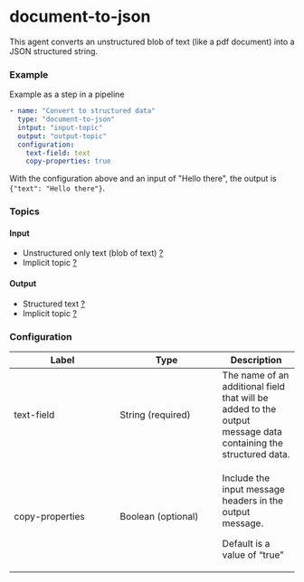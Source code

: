 # document-to-json

This agent converts an unstructured blob of text (like a pdf document) into a JSON structured string.

### Example

Example as a step in a pipeline

```yaml
- name: "Convert to structured data"
  type: "document-to-json"
  intput: "input-topic"
  output: "output-topic"
  configuration:
    text-field: text
    copy-properties: true
```

With the configuration above and an input of "Hello there", the output is `{"text": "Hello there"}`.

### Topics

#### **Input**

* Unstructured only text (blob of text) [?](../agent-messaging.md#implicit-input-and-output-topics)
* Implicit topic [?](../agent-messaging.md#implicit-input-and-output-topics)

#### **Output**

* Structured text [?](../agent-messaging.md#implicit-input-and-output-topics)
* Implicit topic [?](../agent-messaging.md#implicit-input-and-output-topics)

### **Configuration**

<table><thead><tr><th width="171.33333333333331">Label</th><th width="165">Type</th><th>Description</th></tr></thead><tbody><tr><td>text-field</td><td>String (required)</td><td>The name of an additional field that will be added to the output message data containing the structured data.</td></tr><tr><td>copy-properties</td><td>Boolean (optional)</td><td><p>Include the input message headers in the output message.<br></p><p>Default is a value of “true”</p></td></tr></tbody></table>
